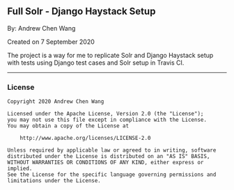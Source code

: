 ## Full Solr - Django Haystack Setup

By: Andrew Chen Wang

Created on 7 September 2020

The project is a way for me to replicate
Solr and Django Haystack setup with tests
using Django test cases and Solr setup
in Travis CI.

---

### License

```
Copyright 2020 Andrew Chen Wang

Licensed under the Apache License, Version 2.0 (the "License");
you may not use this file except in compliance with the License.
You may obtain a copy of the License at

    http://www.apache.org/licenses/LICENSE-2.0

Unless required by applicable law or agreed to in writing, software
distributed under the License is distributed on an "AS IS" BASIS,
WITHOUT WARRANTIES OR CONDITIONS OF ANY KIND, either express or implied.
See the License for the specific language governing permissions and
limitations under the License.
```
